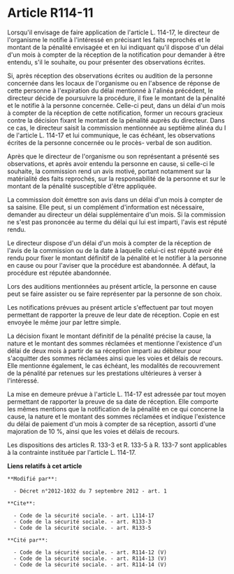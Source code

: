 # Article R114-11

Lorsqu'il envisage de faire application de l'article L. 114-17, le directeur de l'organisme le notifie à l'intéressé en
précisant les faits reprochés et le montant de la pénalité envisagée et en lui indiquant qu'il dispose d'un délai d'un mois à
compter de la réception de la notification pour demander à être entendu, s'il le souhaite, ou pour présenter des observations
écrites. 

Si, après réception des observations écrites ou audition de la personne concernée dans les locaux de l'organisme ou en
l'absence de réponse de cette personne à l'expiration du délai mentionné à l'alinéa précédent, le directeur décide de
poursuivre la procédure, il fixe le montant de la pénalité et le notifie à la personne concernée. Celle-ci peut, dans un
délai d'un mois à compter de la réception de cette notification, former un recours gracieux contre la décision fixant le
montant de la pénalité auprès du directeur. Dans ce cas, le directeur saisit la commission mentionnée au septième alinéa du I
de l'article L. 114-17 et lui communique, le cas échéant, les observations écrites de la personne concernée ou le procès-
verbal de son audition. 

Après que le directeur de l'organisme ou son représentant a présenté ses observations, et après avoir entendu la personne en
cause, si celle-ci le souhaite, la commission rend un avis motivé, portant notamment sur la matérialité des faits reprochés,
sur la responsabilité de la personne et sur le montant de la pénalité susceptible d'être appliquée. 

La commission doit émettre son avis dans un délai d'un mois à compter de sa saisine. Elle peut, si un complément
d'information est nécessaire, demander au directeur un délai supplémentaire d'un mois. Si la commission ne s'est pas
prononcée au terme du délai qui lui est imparti, l'avis est réputé rendu. 

Le directeur dispose d'un délai d'un mois à compter de la réception de l'avis de la commission ou de la date à laquelle
celui-ci est réputé avoir été rendu pour fixer le montant définitif de la pénalité et le notifier à la personne en cause ou
pour l'aviser que la procédure est abandonnée. A défaut, la procédure est réputée abandonnée. 

Lors des auditions mentionnées au présent article, la personne en cause peut se faire assister ou se faire représenter par la
personne de son choix. 

Les notifications prévues au présent article s'effectuent par tout moyen permettant de rapporter la preuve de leur date de
réception. Copie en est envoyée le même jour par lettre simple. 

La décision fixant le montant définitif de la pénalité précise la cause, la nature et le montant des sommes réclamées et
mentionne l'existence d'un délai de deux mois à partir de sa réception imparti au débiteur pour s'acquitter des sommes
réclamées ainsi que les voies et délais de recours. Elle mentionne également, le cas échéant, les modalités de recouvrement
de la pénalité par retenues sur les prestations ultérieures à verser à l'intéressé. 

La mise en demeure prévue à l'article L. 114-17 est adressée par tout moyen permettant de rapporter la preuve de sa date de
réception. Elle comporte les mêmes mentions que la notification de la pénalité en ce qui concerne la cause, la nature et le
montant des sommes réclamées et indique l'existence du délai de paiement d'un mois à compter de sa réception, assorti d'une
majoration de 10 %, ainsi que les voies et délais de recours. 

Les dispositions des articles R. 133-3 et R. 133-5 à R. 133-7 sont applicables à la contrainte instituée par l'article L.
114-17.

**Liens relatifs à cet article**

	**Modifié par**:

	  - Décret n°2012-1032 du 7 septembre 2012 - art. 1

	**Cite**:

	  - Code de la sécurité sociale. - art. L114-17
	  - Code de la sécurité sociale. - art. R133-3
	  - Code de la sécurité sociale. - art. R133-5

	**Cité par**:

	  - Code de la sécurité sociale. - art. R114-12 (V)
	  - Code de la sécurité sociale. - art. R114-13 (V)
	  - Code de la sécurité sociale. - art. R114-14 (V)
